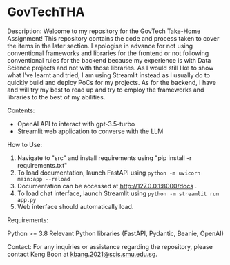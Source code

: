 # GovTechTHA

Description:
Welcome to my repository for the GovTech Take-Home Assignment! This repository contains the code and process taken to cover the items in the later section. I apologise in advance for not using conventional frameworks and libraries for the frontend or not following conventional rules for the backend because my experience is with Data Science projects and not with those libraries. As I would still like to show what I've learnt and tried, I am using Streamlit instead as I usually do to quickly build and deploy PoCs for my projects. As for the backend, I have and will try my best to read up and try to employ the frameworks and libraries to the best of my abilities.

Contents:
- OpenAI API to interact with gpt-3.5-turbo
- Streamlit web application to converse with the LLM

How to Use:
1. Navigate to "src" and install requirements using "pip install -r requirements.txt"
2. To load documentation, launch FastAPI using ```python -m uvicorn main:app --reload```
3. Documentation can be accessed at http://127.0.0.1:8000/docs . 
4. To load chat interface, launch Streamlit using ```python -m streamlit run app.py```
5. Web interface should automatically load.

Requirements:

Python >= 3.8
Relevant Python libraries (FastAPI, Pydantic, Beanie, OpenAI)

Contact:
For any inquiries or assistance regarding the repository, please contact Keng Boon at kbang.2021@scis.smu.edu.sg.
